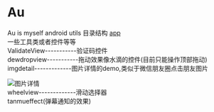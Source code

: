 # Au
Au is myself android utils
目录结构
[app](https://github.com/waylen505/Au/tree/master/app/src/main/java/com/au/wxl/utils)<br/>
 一些工具类或者控件等等<br/>
ValidateView-----------验证码控件<br/>
dewdropview-----------拖动效果像水滴的控件(目前只能操作顶部拖动)<br/>
imgdetail-------------图片详情的demo,类似于微信朋友圈点击朋友图片<br/>

![图片详情](https://github.com/waylen505/Au/blob/master/imgdetail/screen/screen.gif)<br/>
 wheelview-------------滑动选择器<br/>
tanmueffect(弹幕通知的效果)
